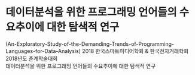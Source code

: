 # 데이터분석을 위한 프로그래밍 언어들의 수요추이에 대한 탐색적 연구<br>
(An-Exploratory-Study-of-the-Demanding-Trends-of-Programming-Languages-for-Data-Analysis)
2018 한국스마트미디어학회 &amp; 한국전자거래학회 2018년도 춘계학술대회 <br>
데이터분석을 위한 프로그래밍 언어들의 수요추이에 대한 탐색적 연구
